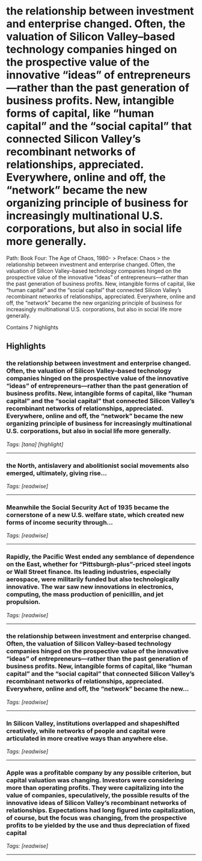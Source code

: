 # the relationship between investment and enterprise changed. Often, the valuation of Silicon Valley–based technology companies hinged on the prospective value of the innovative “ideas” of entrepreneurs—rather than the past generation of business profits. New, intangible forms of capital, like “human capital” and the “social capital” that connected Silicon Valley’s recombinant networks of relationships, appreciated. Everywhere, online and off, the “network” became the new organizing principle of business for increasingly multinational U.S. corporations, but also in social life more generally.

Path: Book Four: The Age of Chaos, 1980- > Preface: Chaos > the relationship between investment and enterprise changed. Often, the valuation of Silicon Valley–based technology companies hinged on the prospective value of the innovative “ideas” of entrepreneurs—rather than the past generation of business profits. New, intangible forms of capital, like “human capital” and the “social capital” that connected Silicon Valley’s recombinant networks of relationships, appreciated. Everywhere, online and off, the “network” became the new organizing principle of business for increasingly multinational U.S. corporations, but also in social life more generally.

Contains 7 highlights

## Highlights

### the relationship between investment and enterprise changed. Often, the valuation of Silicon Valley–based technology companies hinged on the prospective value of the innovative “ideas” of entrepreneurs—rather than the past generation of business profits. New, intangible forms of capital, like “human capital” and the “social capital” that connected Silicon Valley’s recombinant networks of relationships, appreciated. Everywhere, online and off, the “network” became the new organizing principle of business for increasingly multinational U.S. corporations, but also in social life more generally.  
*Tags: [tana] [highlight]*

---

### the North, antislavery and abolitionist social movements also emerged, ultimately, giving rise…  
*Tags: [readwise]*

---

### Meanwhile the Social Security Act of 1935 became the cornerstone of a new U.S. welfare state, which created new forms of income security through…  
*Tags: [readwise]*

---

### Rapidly, the Pacific West ended any semblance of dependence on the East, whether for “Pittsburgh-plus”-priced steel ingots or Wall Street finance. Its leading industries, especially aerospace, were militarily funded but also technologically innovative. The war saw new innovations in electronics, computing, the mass production of penicillin, and jet propulsion.  
*Tags: [readwise]*

---

### the relationship between investment and enterprise changed. Often, the valuation of Silicon Valley–based technology companies hinged on the prospective value of the innovative “ideas” of entrepreneurs—rather than the past generation of business profits. New, intangible forms of capital, like “human capital” and the “social capital” that connected Silicon Valley’s recombinant networks of relationships, appreciated. Everywhere, online and off, the “network” became the new…  
*Tags: [readwise]*

---

### In Silicon Valley, institutions overlapped and shapeshifted creatively, while networks of people and capital were articulated in more creative ways than anywhere else.  
*Tags: [readwise]*

---

### Apple was a profitable company by any possible criterion, but capital valuation was changing. Investors were considering more than operating profits. They were capitalizing into the value of companies, speculatively, the possible results of the innovative ideas of Silicon Valley’s recombinant networks of relationships. Expectations had long figured into capitalization, of course, but the focus was changing, from the prospective profits to be yielded by the use and thus depreciation of fixed capital  
*Tags: [readwise]*

---

